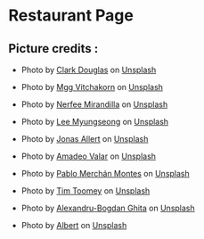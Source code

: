 # Restaurant Page

## Picture credits :
    
* Photo by <a href="https://unsplash.com/@clark_douglas?utm_content=creditCopyText&utm_medium=referral&utm_source=unsplash">Clark Douglas</a> on <a href="https://unsplash.com/photos/pasta-dish-on-blue-ceramic-bowl-17ZU9BPy_Q4?utm_content=creditCopyText&utm_medium=referral&utm_source=unsplash">Unsplash</a>
  
*  Photo by <a href="https://unsplash.com/@mggbox?utm_content=creditCopyText&utm_medium=referral&utm_source=unsplash">Mgg Vitchakorn</a> on <a href="https://unsplash.com/photos/pasta-in-tomato-sauce-PLyJqEJVre0?utm_content=creditCopyText&utm_medium=referral&utm_source=unsplash">Unsplash</a>
  
* Photo by <a href="https://unsplash.com/@nerfee?utm_content=creditCopyText&utm_medium=referral&utm_source=unsplash">Nerfee Mirandilla</a> on <a href="https://unsplash.com/photos/white-ceramic-plate-with-food-o1EDsUFmuXQ?utm_content=creditCopyText&utm_medium=referral&utm_source=unsplash">Unsplash</a>
  
*  Photo by <a href="https://unsplash.com/@yvonnemorgun?utm_content=creditCopyText&utm_medium=referral&utm_source=unsplash">Lee Myungseong</a> on <a href="https://unsplash.com/photos/group-of-people-eating-on-backyard-y1XXWct5rBo?utm_content=creditCopyText&utm_medium=referral&utm_source=unsplash">Unsplash</a>
  
*  Photo by <a href="https://unsplash.com/@visuallert?utm_content=creditCopyText&utm_medium=referral&utm_source=unsplash">Jonas Allert</a> on <a href="https://unsplash.com/photos/a-bottle-of-wine-sitting-on-top-of-a-table-filled-with-food-5uuuSWgUGow?utm_content=creditCopyText&utm_medium=referral&utm_source=unsplash">Unsplash</a>
  
*  Photo by <a href="https://unsplash.com/@valar_a?utm_content=creditCopyText&utm_medium=referral&utm_source=unsplash">Amadeo Valar</a> on <a href="https://unsplash.com/photos/clear-footed-wine-glass-DXwIJbiMmn8?utm_content=creditCopyText&utm_medium=referral&utm_source=unsplash">Unsplash</a>
  
*  Photo by <a href="https://unsplash.com/@pablomerchanm?utm_content=creditCopyText&utm_medium=referral&utm_source=unsplash">Pablo Merchán Montes</a> on <a href="https://unsplash.com/photos/woman-holding-fork-in-front-table-Orz90t6o0e4?utm_content=creditCopyText&utm_medium=referral&utm_source=unsplash">Unsplash</a>
  
  
*  Photo by <a href="https://unsplash.com/@covertnine?utm_content=creditCopyText&utm_medium=referral&utm_source=unsplash">Tim Toomey</a> on <a href="https://unsplash.com/photos/sliced-bread-on-white-ceramic-plate-STqHLqMne3k?utm_content=creditCopyText&utm_medium=referral&utm_source=unsplash">Unsplash</a>
  
*  Photo by <a href="https://unsplash.com/@bogzilla?utm_content=creditCopyText&utm_medium=referral&utm_source=unsplash">Alexandru-Bogdan Ghita</a> on <a href="https://unsplash.com/photos/roasted-ribs-with-sliced-tomatoes-and-potatoes-UeYkqQh4PoI?utm_content=creditCopyText&utm_medium=referral&utm_source=unsplash">Unsplash</a>
  
*  Photo by <a href="https://unsplash.com/@picturesbyalbert?utm_content=creditCopyText&utm_medium=referral&utm_source=unsplash">Albert</a> on <a href="https://unsplash.com/photos/a-restaurant-with-a-view-of-the-water-YYZU0Lo1uXE?utm_content=creditCopyText&utm_medium=referral&utm_source=unsplash">Unsplash</a>
  